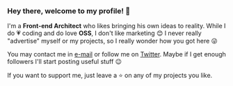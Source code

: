 ### Hey there, welcome to my profile! 👋

I'm a __Front-end Architect__ who likes bringing his own ideas to reality. While I do 💗 coding and do love __OSS__, I don't like marketing 😊 I never really "advertise" myself or my projects, so I really wonder how you got here 😜

You may contact me in [e-mail](mailto:wintercounter@gmail.com) or follow me on [Twitter](https://twitter.com/wintercounter1). Maybe if I get enough followers I'll start posting useful stuff 😉

If you want to support me, just leave a ⭐ on any of my projects you like.
